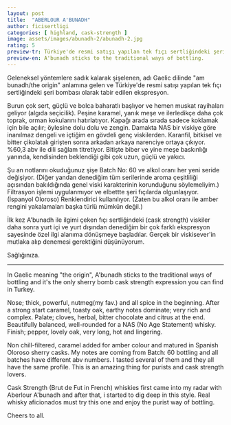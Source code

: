 ```yaml
---
layout: post
title:  "ABERLOUR A'BUNADH"
author: ficisertligi
categories: [ highland, cask-strength ]
image: assets/images/abunadh-2/abunadh-2.jpg
rating: 5
preview-tr: Türkiye'de resmi satışı yapılan tek fıçı sertliğindeki şeri bombası ekspresyon. 
preview-en: A'bunadh sticks to the traditional ways of bottling.
---
```


Geleneksel yöntemlere sadık kalarak şişelenen, adı Gaelic dilinde "am bunadh/the origin" anlamına gelen ve Türkiye'de resmi satışı yapılan tek fıçı sertliğindeki şeri bombası olarak tabir edilen ekspresyon. 

Burun çok sert, güçlü ve bolca baharatlı başlıyor ve hemen muskat rayihaları geliyor (algıda seçicilik). Peşine karamel, yanık meşe ve ilerledikçe daha çok toprak, orman kokularını hatırlatıyor. Kapağı arada sırada sadece koklamak için bile açılır; öylesine dolu dolu ve zengin.
Damakta NAS bir viskiye göre inanılmaz dengeli ve içtiğim en gövdeli genç viskilerden. Karanfil, bitkisel ve bitter çikolatalı girişten sonra arkadan arkaya narenciye ortaya çıkıyor. %60,3 abv ile dili sağlam titretiyor. 
Bitişte biber ve yine meşe baskınlığı yanında, kendisinden beklendiği gibi çok uzun, güçlü ve yakıcı. 

Şu an notlarını okuduğunuz şişe Batch No: 60 ve alkol oranı her yeni seride değişiyor. (Diğer yandan denediğim tüm serilerinde aroma çeşitliliği açısından bakıldığında genel viski karakterinin korunduğunu söylemeliyim.) Filtrasyon işlemi uygulanmıyor ve elbettte şeri fıçılarda olgunlaşıyor. (İspanyol Oloroso) Renklendirici kullanılıyor. (Zaten bu alkol oranı ile amber rengini yakalamaları başka türlü mümkün değil.) 

İlk kez A'bunadh ile ilgimi çeken fıçı sertliğindeki (cask strength) viskiler daha sonra yurt içi ve yurt dışından denediğim bir çok farklı ekspresyon sayesinde özel ilgi alanıma dönüşmeye başladılar. Gerçek bir viskisever'in mutlaka alıp denemesi gerektiğini düşünüyorum. 

Sağlığınıza.

-----------------------------------------------------------------------------

In Gaelic meaning "the origin", A'bunadh sticks to the traditional ways of bottling and it's the only sherry bomb cask strength expression you can find in Turkey.

Nose; thick, powerful, nutmeg(my fav.) and all spice in the beginning. After a strong start caramel, toasty oak, earthy notes dominate; very rich and complex. 
Palate; cloves, herbal, bitter chocolate and citrus at the end. Beautifully balanced, well-rounded for a NAS (No Age Statement) whisky.
Finish; pepper, lovely oak, very long, hot and lingering.  

Non chill-filtered, caramel added for amber colour and matured in Spanish Oloroso sherry casks.
My notes are coming from Batch: 60 bottling and all batches have different abv numbers. I tasted several of them and they all have the same profile. This is an amazing thing for purists and cask strength lovers. 

Cask Strength (Brut de Fut in French) whiskies first came into my radar with Aberlour A'bunadh and after that, i started to dig deep in this style. 
Real whisky aficionados must try this one and enjoy the purist way of bottling. 

Cheers to all. 
